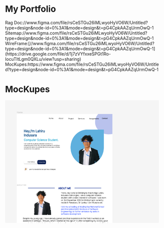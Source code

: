 <h1> My Portfolio </h1>
Rag Doc://www.figma.com/file/rsCeSTGu26iMLwyoHyVO6W/Untitled?type=design&node-id=0%3A1&mode=design&t=pG4CpkAAZqUrmOwQ-1<br>
Sitemap://www.figma.com/file/rsCeSTGu26iMLwyoHyVO6W/Untitled?type=design&node-id=0%3A1&mode=design&t=pG4CpkAAZqUrmOwQ-1<br>
WireFrame:[//www.figma.com/file/rsCeSTGu26iMLwyoHyVO6W/Untitled?type=design&node-id=0%3A1&mode=design&t=pG4CpkAAZqUrmOwQ-1](https://drive.google.com/file/d/1j7zVYfxxeSPGt1Ro-IocuTItLgm0QXLu/view?usp=sharing)<br>
MocKupes:https://www.figma.com/file/rsCeSTGu26iMLwyoHyVO6W/Untitled?type=design&node-id=0%3A1&mode=design&t=pG4CpkAAZqUrmOwQ-1<br>
<h1>MocKupes</h1>
<img src="assets/hed.png" height="400px">
